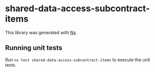 # shared-data-access-subcontract-items

This library was generated with [Nx](https://nx.dev).

## Running unit tests

Run `nx test shared-data-access-subcontract-items` to execute the unit tests.
